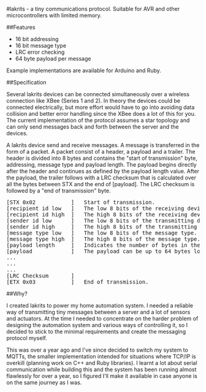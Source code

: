 #lakrits - a tiny communications protocol.
Suitable for AVR and other microcontrollers with limited memory.

##Features
- 16 bit addressing
- 16 bit message type
- LRC error checking
- 64 byte payload per message

Example implementations are available for Arduino and Ruby.


##Specification

Several lakrits devices can be connected simultaneously over a wireless connection like XBee (Series 1 and 2). In theory the devices could be connected electrically, but more effort would have to go into avoiding data collision and better error handling since the XBee does a lot of this for you. The current implementation of the protocol assumes a star topology and can only send messages back and forth between the server and the devices.

A lakrits device send and receive messages. A message is transferred in the form of a packet. A packet consist of a header, a payload and a trailer. 
The header is divided into 8 bytes and contains the "start of transmission" byte, addressing, message type and payload length. The payload begins directly after the header and continues as defined by the payload length value. After the payload, the trailer follows with a LRC checksum that is calculated over all the bytes between STX and the end of [payload]. The LRC checksum is followed by a "end of transmission" byte.

<pre>
[STX 0x02			]	Start of transmission.
[recipient id low	]	The low 8 bits of the receiving device id.
[recipient id high	]	The high 8 bits of the receiving device id.
[sender id low		]	The low 8 bits of the transmitting device id.
[sender id high		]	The high 8 bits of the transmitting device id.
[message type low	]	The low 8 bits of the message type.
[message type high	]	The high 8 bits of the message type.
[payload length		]	Indicates the number of bytes in the payload.
[payload			]	The payload can be up to 64 bytes long.	
...						
...
...
[LRC Checksum		]	
[ETX 0x03			]	End of transmission.
</pre>

##Why?

I created lakrits to power my home automation system. I needed a reliable way of transmitting tiny messages between a server and a lot of sensors and actuators. At the time I needed to concentrate on the harder problem of designing the automation system and various ways of controlling it, so I decided to stick to the minimal requirements and create the messaging protocol myself. 

This was over a year ago and I've since decided to switch my system to MQTTs, the smaller implementation intended for situations where TCP/IP is overkill (planning work on C++ and Ruby libraries). I learnt a lot about serial communication while building this and the system has been running almost flawlessly for over a year, so I figured I'll make it available in case anyone is on the same journey as I was. 
